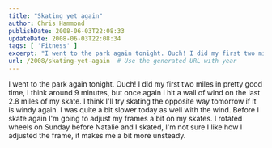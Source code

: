 ```yaml
---
title: "Skating yet again"
author: Chris Hammond
publishDate: 2008-06-03T22:08:33
updateDate: 2008-06-03T22:08:34
tags: [ 'Fitness' ]
excerpt: "I went to the park again tonight. Ouch! I did my first two miles in pretty good time, I think around 9 minutes, but once again I hit a wall of wind on the last 2.8 miles of my skate. I think I'll try skating the opposite way tomorrow if it is windy again. I was quite a bit slower today as well with the wind. Before I skate again I'm going to adjust my frames a bit on my skates. I rotated wheels on Sunday before Natalie and I skated, I'm not sure I like how I adjusted the frame, it makes me a bit more unsteady."
url: /2008/skating-yet-again  # Use the generated URL with year
---
```

<p>I went to the park again tonight. Ouch! I did my first two miles in pretty good time, I think around 9 minutes, but once again I hit a wall of wind on the last 2.8 miles of my skate. I think I'll try skating the opposite way tomorrow if it is windy again. I was quite a bit slower today as well with the wind. Before I skate again I'm going to adjust my frames a bit on my skates. I rotated wheels on Sunday before Natalie and I skated, I'm not sure I like how I adjusted the frame, it makes me a bit more unsteady.</p>

